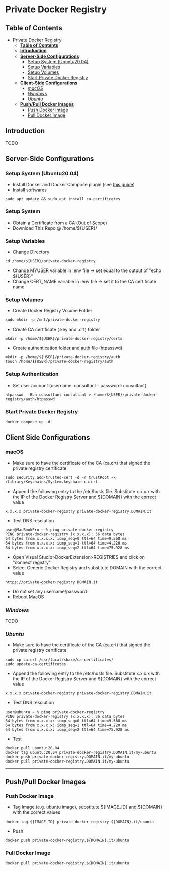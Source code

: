 # Private Docker Registry

## **Table of Contents**
- [Private Docker Registry](#private-docker-registry)
  - [**Table of Contents**](#table-of-contents)
  - [**Introduction**](#introduction)
  - [**Server-Side Configurations**](#server-side-configurations)
    - [Setup System (Ubuntu20.04)](#setup-system-ubuntu2004)
    - [Setup Variables](#setup-variables)
    - [Setup Volumes](#setup-volumes)
    - [Start Private Docker Registry](#start-private-docker-registry)
  - [**Client-Side Configurations**](#client-side-configurations)
    - [_macOS_](#macos)
    - [_Windows_](#windows)
    - [_Ubuntu_](#ubuntu)
  - [**Push/Pull Docker Images**](#pushpull-docker-images)
    - [Push Docker Image](#push-docker-image)
    - [Pull Docker Image](#pull-docker-image)

## **Introduction**
TODO

## **Server-Side Configurations**

### Setup System (Ubuntu20.04)
- Install Docker and Docker Compose plugin (see [this guide](https://docs.docker.com/compose/install/linux/))
- Install softwares
```
sudo apt update && sudo apt install ca-certificates
```
### Setup System
- Obtain a Certificate from a CA (Out of Scope)
- Download This Repo @ /home/${USER}/

### Setup Variables
- Change Directory
```
cd /home/${USER}/private-docker-registry
```
- Change MYUSER variable in .env file -> set equal to the output of "echo ${USER}"
- Change CERT_NAME variable in .env file -> set it to the CA certificate name

### Setup Volumes
- Create Docker Registry Volume Folder
```
sudo mkdir -p /mnt/private-docker-registry
```
- Create CA certificate (.key and .crt) folder
```
mkdir -p /home/${USER}/private-docker-registry/certs
```
- Create authentication folder and auth file (htpasswd)
```
mkdir -p /home/${USER}/private-docker-registry/auth
touch /home/${USER}/private-docker-registry/auth
```
### Setup Authentication
- Set user account (username: consultant - password: consultant)
```
htpasswd  -Bbn consultant consultant > /home/${USER}/private-docker-registry/auth/htpasswd
```


### Start Private Docker Registry
```
docker compose up -d
```

## Client Side Configurations
### macOS
- Make sure to have the certificate of the CA (ca.crt) that signed the private registry certificate
```
sudo security add-trusted-cert -d -r trustRoot -k /Library/Keychains/System.keychain ca.crt
```
- Append the following entry to the /etc/hosts file. Substitute x.x.x.x with the IP of the Docker Registry Server and ${DOMAIN} with the correct value
```
x.x.x.x private-docker-registry private-docker-registry.DOMAIN.it
```
- Test DNS resolution
```
user@MacBookPro ~ % ping private-docker-registry
PING private-docker-registry (x.x.x.x): 56 data bytes
64 bytes from x.x.x.x: icmp_seq=0 ttl=64 time=9.568 ms
64 bytes from x.x.x.x: icmp_seq=1 ttl=64 time=4.220 ms
64 bytes from x.x.x.x: icmp_seq=2 ttl=64 time=75.928 ms
```
- Open Visual Studio>DockerExtension>REGISTRIES and click on "connect registry"
- Select Generic Docker Registry and substitute DOMAIN with the correct value
```
https://private-docker-registry.DOMAIN.it
```
- Do not set any username/password
- Reboot MacOS

### _Windows_
TODO

### _Ubuntu_
- Make sure to have the certificate of the CA (ca.crt) that signed the private registry certificate
```
sudo cp ca.crt /usr/local/share/ca-certificates/
sudo update-ca-certificates
```
- Append the following entry to the /etc/hosts file. Substitute x.x.x.x with the IP of the Docker Registry Server and ${DOMAIN} with the correct value
```
x.x.x.x private-docker-registry private-docker-registry.DOMAIN.it
```
- Test DNS resolution
```
user@ubuntu ~ % ping private-docker-registry
PING private-docker-registry (x.x.x.x): 56 data bytes
64 bytes from x.x.x.x: icmp_seq=0 ttl=64 time=9.568 ms
64 bytes from x.x.x.x: icmp_seq=1 ttl=64 time=4.220 ms
64 bytes from x.x.x.x: icmp_seq=2 ttl=64 time=75.928 ms
```
- Test
```
docker pull ubuntu:20.04
docker tag ubuntu:20.04 private-docker-registry.DOMAIN.it/my-ubuntu
docker push private-docker-registry.DOMAIN.it/my-ubuntu
docker pull private-docker-registry.DOMAIN.it/my-ubuntu
```

---

## **Push/Pull Docker Images**
### Push Docker Image
- Tag Image (e.g. ubuntu image), substitute \${IMAGE_ID} and ${DOMAIN} with the correct values
```
docker tag ${IMAGE_ID} private-docker-registry.${DOMAIN}.it/ubuntu
```
- Push
```
docker push private-docker-registry.${DOMAIN}.it/ubuntu
```

### Pull Docker Image
```
docker pull private-docker-registry.${DOMAIN}.it/ubuntu
```

